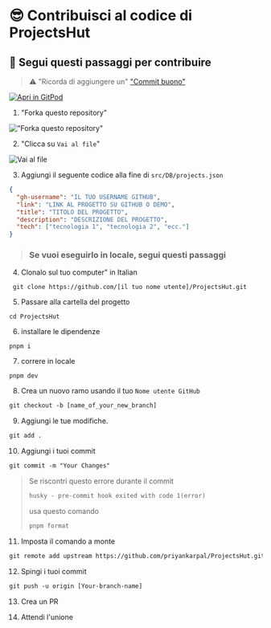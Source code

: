 # 😎 Contribuisci al codice di ProjectsHut

## 🧐 Segui questi passaggi per contribuire

> ⚠️ "Ricorda di aggiungere un" ["Commit buono"](https://twitter.com/Priyankarpal/status/1638403157863673859)

[![Apri in GitPod](https://gitpod.io/button/open-in-gitpod.svg)](https://gitpod.io/#https://github.com/priyankarpal/ProjectsHut)

1. "Forka questo repository"

![ "Forka questo repository"](https://user-images.githubusercontent.com/88102392/226444075-7d7d28b5-8d88-459a-bb82-38a3f64aaf28.png)

2. "Clicca su `Vai al file`"

![ Vai al file](https://user-images.githubusercontent.com/88102392/226444608-12a2abb9-436c-4843-8893-49029cb4c033.png)

3. Aggiungi il seguente codice alla fine di `src/DB/projects.json`

```json
{
  "gh-username": "IL TUO USERNAME GITHUB",
  "link": "LINK AL PROGETTO SU GITHUB O DEMO",
  "title": "TITOLO DEL PROGETTO",
  "description": "DESCRIZIONE DEL PROGETTO",
  "tech": ["tecnologia 1", "tecnologia 2", "ecc."]
}
```

> ### Se vuoi eseguirlo in locale, segui questi passaggi

4.  Clonalo sul tuo computer" in Italian

```
 git clone https://github.com/[il tuo nome utente]/ProjectsHut.git
```

5.  Passare alla cartella del progetto

```
cd ProjectsHut
```

6.  installare le dipendenze

```
pnpm i
```

7.  correre in locale

```
pnpm dev
```

8.  Crea un nuovo ramo usando il tuo `Nome utente GitHub`

```diff
git checkout -b [name_of_your_new_branch]
```

9. Aggiungi le tue modifiche.

```diff
git add .
```

10. Aggiungi i tuoi commit

```diff
git commit -m "Your Changes"
```

> Se riscontri questo errore durante il commit
>
> ```diff
> husky - pre-commit hook exited with code 1(error)
> ```
>
> usa questo comando
>
> ```diff
> pnpm format
> ```

11. Imposta il comando a monte

```diff
git remote add upstream https://github.com/priyankarpal/ProjectsHut.git
```

12. Spingi i tuoi commit

```diff
git push -u origin [Your-branch-name]
```

13. Crea un PR

14. Attendi l'unione